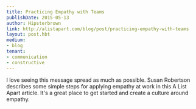 ```yaml
---
title: Practicing Empathy with Teams
publishDate: 2015-05-13
author: Hipsterbrown
link: http://alistapart.com/blog/post/practicing-empathy-with-teams
layout: post.hbt
medium:
- blog
tenant:
- communication
- constructive
---
```


I love seeing this message spread as much as possible. Susan Robertson describes some simple steps for applying empathy at work in this A List Apart article. It's a great place to get started and create a culture around empathy.
